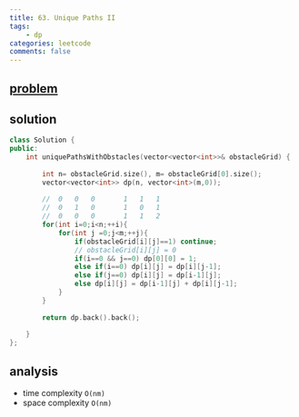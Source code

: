 ```yaml
---
title: 63. Unique Paths II
tags:  
    - dp
categories: leetcode
comments: false
---
```



## [problem](https://leetcode.com/problems/unique-paths-ii/)


## solution
```c++
class Solution {
public:
    int uniquePathsWithObstacles(vector<vector<int>>& obstacleGrid) {
        
        int n= obstacleGrid.size(), m= obstacleGrid[0].size();
        vector<vector<int>> dp(n, vector<int>(m,0));
        
        //  0   0   0       1   1   1   
        //  0   1   0       1   0   1
        //  0   0   0       1   1   2
        for(int i=0;i<n;++i){
            for(int j =0;j<m;++j){
                if(obstacleGrid[i][j]==1) continue;
                // obstacleGrid[i][j] = 0
                if(i==0 && j==0) dp[0][0] = 1;
                else if(i==0) dp[i][j] = dp[i][j-1];
                else if(j==0) dp[i][j] = dp[i-1][j];
                else dp[i][j] = dp[i-1][j] + dp[i][j-1];
            }
        }
       
        return dp.back().back();
        
    }
};
```

## analysis
- time complexity `O(nm)`
- space complexity `O(nm)`

